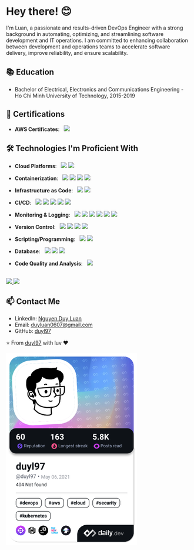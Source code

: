 # Hey there! 😊

I'm Luan, a passionate and results-driven DevOps Engineer with a strong background in automating, optimizing, and streamlining software development and IT operations. I am committed to enhancing collaboration between development and operations teams to accelerate software delivery, improve reliability, and ensure scalability.

## 📚 Education

- Bachelor of Electrical, Electronics and Communications Engineering - Ho Chi Minh University of Technology, 2015-2019

## 🌟 Certifications

- **AWS Certificates**: &nbsp;
[![](https://img.shields.io/badge/AWS_Certified_Solutions_Architect_Associate_SAA--C03-343434?style=flat&logo=amazon-aws)](https://www.credly.com/badges/a14821bd-ba01-4da2-8e3d-35718798034f/public_url)

## 🛠️ Technologies I'm Proficient With

- **Cloud Platforms**: &nbsp;
  ![](https://img.shields.io/badge/Amazon_Web_Services-343434?style=flat&logo=amazonwebservices)
  ![](https://img.shields.io/badge/Microsoft_Azure-343434?style=flat&logo=microsoft-azure)

- **Containerization**: &nbsp;
  ![](https://img.shields.io/badge/Docker-343434?style=flat&logo=docker)
  ![](https://img.shields.io/badge/Kubernetes-343434?style=flat&logo=kubernetes)
  ![](https://img.shields.io/badge/Amazon_ECS-343434?style=flat&logo=amazonecs)
  ![](https://img.shields.io/badge/Amazon_EKS-343434?style=flat&logo=amazoneks)


- **Infrastructure as Code**: &nbsp;
  ![](https://img.shields.io/badge/Terraform-343434?style=flat&logo=terraform)
  ![](https://img.shields.io/badge/Ansible-343434?style=flat&logo=ansible)

- **CI/CD**: &nbsp;
  ![](https://img.shields.io/badge/Jenkins-343434?style=flat&logo=jenkins)
  ![](https://img.shields.io/badge/GitHub_Actions-343434?style=flat&logo=github-actions)
  ![](https://img.shields.io/badge/Azure_Pipelines-343434?style=flat)
  ![](https://img.shields.io/badge/AWS_CodePipeline-343434?style=flat&logo=amazon-aws)
  ![](https://img.shields.io/badge/CircleCI-343434?style=flat&logo=circleci)

- **Monitoring & Logging**: &nbsp;
  ![](https://img.shields.io/badge/Grafana-343434?style=flat&logo=grafana)
  ![](https://img.shields.io/badge/Prometheus-343434?style=flat&logo=prometheus)
  ![](https://img.shields.io/badge/Loki-343434?style=flat&logo=grafana)
  ![](https://img.shields.io/badge/Elastic_Stack-343434?style=flat&logo=elasticstack)
  ![](https://img.shields.io/badge/Scalyr-343434?style=flat&logo=scalyr)
  ![](https://img.shields.io/badge/New_Relic-343434?style=flat&logo=newrelic)

- **Version Control**: &nbsp;
![](https://img.shields.io/badge/Git-343434?style=flat&logo=git)
![](https://img.shields.io/badge/GitHub-343434?style=flat&logo=github)
![](https://img.shields.io/badge/Bitbucket-343434?style=flat&logo=bitbucket)
![](https://img.shields.io/badge/GitLab-343434?style=flat&logo=gitlab)

- **Scripting/Programming**: &nbsp;
  ![](https://img.shields.io/badge/Bash-343434?style=flat&logo=gnu-bash)
  ![](https://img.shields.io/badge/Python-343434?style=flat&logo=python)

- **Database**: &nbsp;
  ![](https://img.shields.io/badge/MySQL-343434?style=flat&logo=mysql)
  ![](https://img.shields.io/badge/PostgreSQL-343434?style=flat&logo=postgresql)
  ![](https://img.shields.io/badge/MongoDB-343434?style=flat&logo=mongodb)

- **Code Quality and Analysis**: &nbsp;
  ![](https://img.shields.io/badge/SonarQube-343434?style=flat&logo=sonarqube)

<br/>

<a href="https://github.com/duyl97">
  <img height="180em" src="https://github-readme-stats.vercel.app/api?username=duyl97&theme=buefy&show_icons=true" />
  <img height="180em" src="https://github-readme-stats.vercel.app/api/top-langs/?username=duyl97&theme=buefy&layout=compact" />
</a>

<br/>

## 📫 Contact Me

- LinkedIn: [Nguyen Duy Luan](https://www.linkedin.com/in/duyluan97/)
- Email: duyluan0607@gmail.com
- GitHub: [duyl97](https://github.com/duyl97)

⭐️ From [duyl97](https://github.com/duyl97) with luv ❤

<a href="https://app.daily.dev/duyl97"><img src="./devcard.png" width="356" alt="duyl97's Dev Card"/></a>
